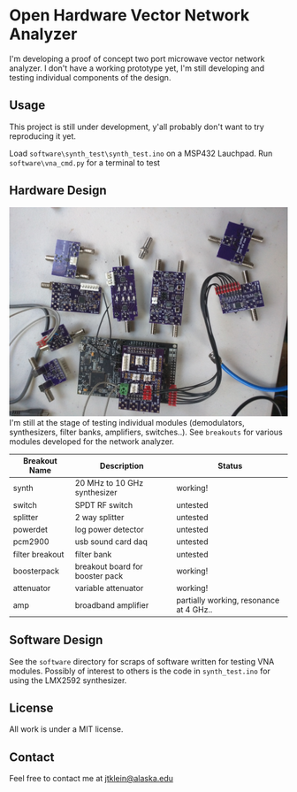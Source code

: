 # Open Hardware Vector Network Analyzer
I'm developing a proof of concept two port microwave vector network analyzer. 
I don't have a working prototype yet, I'm still developing and testing individual components of the design.

## Usage
This project is still under development, y'all probably don't want to try reproducing it yet.

Load `software\synth_test\synth_test.ino` on a MSP432 Lauchpad.
Run `software\vna_cmd.py` for a terminal to test  

## Hardware Design
![picture of modules](./doc/modules.jpg)
I'm still at the stage of testing individual modules (demodulators, synthesizers, filter banks, amplifiers, switches..).
See `breakouts` for various modules developed for the network analyzer.

| Breakout Name | Description   | Status |
| ------------- | ------------- | ------ |
| synth | 20 MHz to 10 GHz synthesizer | working! |
| switch | SPDT RF switch | untested |
| splitter | 2 way splitter | untested |
| powerdet | log power detector | untested |
| pcm2900 | usb sound card daq | untested |
| filter breakout | filter bank | untested |
| boosterpack | breakout board for booster pack | working! |
| attenuator | variable attenuator | working! |
| amp | broadband amplifier | partially working, resonance at 4 GHz.. |


## Software Design
See the `software` directory for scraps of software written for testing VNA modules. 
Possibly of interest to others is the code in `synth_test.ino` for using the LMX2592 synthesizer.  


## License
All work is under a MIT license.

## Contact
Feel free to contact me at jtklein@alaska.edu
